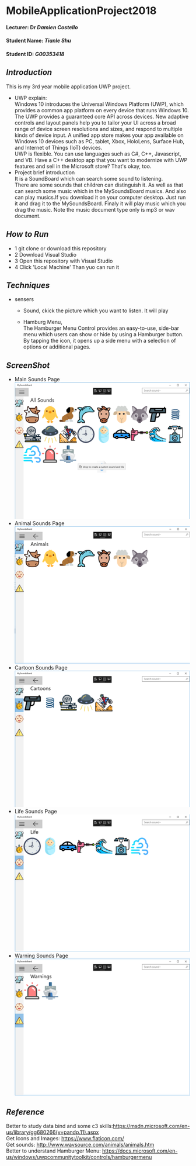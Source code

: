 # MobileApplicationProject2018
#### Lecturer: Dr *Damien Costello*
#### Student Name: *Tianle Shu*
#### Student ID: *G00353418*

## *Introduction*
This is my 3rd year mobile application UWP project. <br/>
* UWP explain: <br/>
 Windows 10 introduces the Universal Windows Platform (UWP), which provides a common app platform on every device that runs Windows 10. The UWP provides a guaranteed core API across devices. New adaptive controls and layout panels help you to tailor your UI across a broad range of device screen resolutions and sizes, and respond to multiple kinds of device input. A unified app store makes your app available on Windows 10 devices such as PC, tablet, Xbox, HoloLens, Surface Hub, and Internet of Things (IoT) devices. <br/>
 UWP is flexible. You can use languages such as C#, C++, Javascript, and VB. Have a C++ desktop app that you want to modernize with UWP features and sell in the Microsoft store? That's okay, too.
* Project brief introduction <br/>
 It is a SoundBoard which can search some sound to listening. <br/>
There are some sounds that children can distinguish it. As well as that can search some music which in the MySoundsBoard musics.
 And also can play musics.If you download it on your computer desktop. Just run it and drag it to the MySoundsBoard.
 Finaly it will play music which you drag the music.
 Note the music document type only is mp3 or wav document.


## *How to Run*
 * 1 git clone or download this repository
 * 2 Download Visual Studio 
 * 3 Open this repository with Visual Studio
 * 4 Click 'Local Machine' Than yuo can run it
 

## *Techniques*
* sensers
  * Sound, ckick the picture which you want to listen. It will play
  
  
  * Hamburg Menu, <br/> 
    The Hamburger Menu Control provides an easy-to-use, side-bar menu which users can show or hide by using a Hamburger button. By tapping the icon, it opens up a side menu with a selection of options or additional pages.


## *ScreenShot*
* Main Sounds Page
![alt](https://github.com/Tianle97/MobileApplicationProject2018/blob/master/ScreenShot/MainPage.png)
* Animal Sounds Page
![alt](https://github.com/Tianle97/MobileApplicationProject2018/blob/master/ScreenShot/Animals.png)
* Cartoon Sounds Page
![alt](https://github.com/Tianle97/MobileApplicationProject2018/blob/master/ScreenShot/Cartoon.png)
* Life Sounds Page
![alt](https://github.com/Tianle97/MobileApplicationProject2018/blob/master/ScreenShot/Life.png)
* Warning Sounds Page
![alt](https://github.com/Tianle97/MobileApplicationProject2018/blob/master/ScreenShot/Warning.png)




## *Reference*
Better to study data bind and some c3 skills:https://msdn.microsoft.com/en-us/library/gg680266(v=pandp.11).aspx <br/>
Get Icons and Images: https://www.flaticon.com/   <br/>
Get sounds:   http://www.wavsource.com/animals/animals.htm <br/>
Better to understand Hamburger Menu: https://docs.microsoft.com/en-us/windows/uwpcommunitytoolkit/controls/hamburgermenu <br/>
